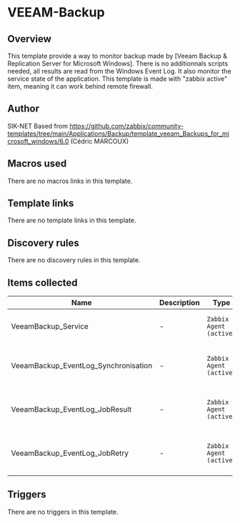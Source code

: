 # VEEAM-Backup

## Overview

This template provide a way to monitor backup made by [Veeam Backup & Replication Server for Microsoft Windows].
There is no additionnals scripts needed, all results are read from the Windows Event Log.
It also monitor the service state of the application.
This template is made with "zabbix active" item, meaning it can work behind remote firewall.

## Author
SIK-NET
Based from https://github.com/zabbix/community-templates/tree/main/Applications/Backup/template_veeam_Backups_for_microsoft_windows/6.0 (Cédric MARCOUX)

## Macros used

There are no macros links in this template.

## Template links

There are no template links in this template.

## Discovery rules

There are no discovery rules in this template.

## Items collected

|Name|Description|Type|Key and additional info|
|----|-----------|----|----|
|VeeamBackup_Service|<p>-</p>|`Zabbix Agent (active)`|service.info[VeeamEndpointBackupSvc]<p>Update: 5m</p>|
|VeeamBackup_EventLog_Synchronisation|<p>-</p>|`Zabbix Agent (active)`|eventlog[Veeam Backup,,,Veeam MP,195,,skip]<p>Update: 5m</p>|
|VeeamBackup_EventLog_JobResult|<p>-</p>|`Zabbix Agent (active)`|eventlog[Veeam Backup,,,Veeam MP,190,,skip]<p>Update: 5m</p>|
|VeeamBackup_EventLog_JobRetry|<p>-</p>|`Zabbix Agent (active)`|eventlog[Veeam Backup,,,Veeam MP,191,,skip]<p>Update: 5m</p>|


## Triggers

There are no triggers in this template.

